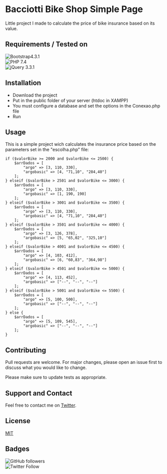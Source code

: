 # Bacciotti Bike Shop Simple Page
Little project I made to calculate the price of bike insurance based on its value.

## Requirements / Tested on
![Bootstrap4.3.1](https://img.shields.io/badge/Bootstrap-4.3.1-green)  
![PHP 7.4](https://img.shields.io/badge/PHP-7.4-blue)  
![jQuery 3.3.1](https://img.shields.io/badge/jQuery-3.3.1-red)

## Installation

- Download the project  
- Put in the public folder of your server (htdoc in XAMPP)
- You must configure a database and set the options in the Conexao.php file
- Run 

## Usage
This is a simple project wich calculates the insurance price based on the parameters set in the "escolha.php" file:  
```
if ($valorBike >= 2000 and $valorBike <= 2500) {
    $arrDados = [
        "argo" => [3, 110, 330],
        "argobasic" => [4, "71,10", "284,40"]
    ];
} elseif ($valorBike > 2501 and $valorBike <= 3000) {
    $arrDados = [
        "argo" => [3, 110, 330],
        "argobasic" => [1, 190, 190]
    ];
} elseif ($valorBike > 3001 and $valorBike <= 3500) {
    $arrDados = [
        "argo" => [3, 110, 330],
        "argobasic" => [4, "71,10", "284,40"]
    ];
} elseif ($valorBike > 3501 and $valorBike <= 4000) {
    $arrDados = [
        "argo" => [3, 126, 378],
        "argobasic" => [5, "65,02", "325,10"]
    ];
} elseif ($valorBike > 4001 and $valorBike <= 4500) {
    $arrDados = [
        "argo" => [4, 103, 412],
        "argobasic" => [6, "60,83", "364,98"]
    ];
} elseif ($valorBike > 4501 and $valorBike <= 5000) {
    $arrDados = [
        "argo" => [4, 113, 452],
        "argobasic" => ["--", "--", "--"]
    ];
} elseif ($valorBike > 5001 and $valorBike <= 5500) {
    $arrDados = [
        "argo" => [5, 100, 500],
        "argobasic" => ["--", "--", "--"]
    ];
} else {
    $arrDados = [
        "argo" => [5, 109, 545],
        "argobasic" => ["--", "--", "--"]
    ];
}
```

## Contributing
Pull requests are welcome. For major changes, please open an issue first to discuss what you would like to change.

Please make sure to update tests as appropriate.

## Support and Contact
Feel free to contact me on [Twitter](twitter.com/baciotti).

## License
[MIT](https://choosealicense.com/licenses/mit/)

## Badges
![GitHub followers](https://img.shields.io/github/followers/bacciotti?style=social)  
![Twitter Follow](https://img.shields.io/twitter/follow/baciotti?style=social)

